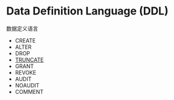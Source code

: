 # Data Definition Language (DDL)
数据定义语言


- CREATE
- ALTER
- DROP
- [TRUNCATE](ddl_truncate.md)
- GRANT
- REVOKE
- AUDIT
- NOAUDIT
- COMMENT
